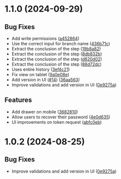 # 1.1.0 (2024-09-29)

## Bug Fixes

- Add write permissions ([a452864](commit/a452864))
- Use the correct input for branch name ([436b71c](commit/436b71c))
- Extract the conclusion of the step ([19b8a82](commit/19b8a82))
- Extract the conclusion of the step ([8db832b](commit/8db832b))
- Extract the conclusion of the step ([d820d02](commit/d820d02))
- Extract the conclusion of the step ([88d72dc](commit/88d72dc))
- Uses entire history ([3ef4c21](commit/3ef4c21))
- Fix view on tablet ([9a0e08e](commit/9a0e08e))
- Add version in UI ([#14](issues/14)) ([36aa563](commit/36aa563))
- Improve validations and add version in UI ([0e9275a](commit/0e9275a))

## Features

- Add drawer on mobile ([3682810](commit/3682810))
- Allow users to recover their password ([4e0d635](commit/4e0d635))
- UI improvements on token request ([abfc0eb](commit/abfc0eb))

# 1.0.2 (2024-08-25)

## Bug Fixes

- Improve validations and add version in UI ([0e9275a](commit/0e9275a))
